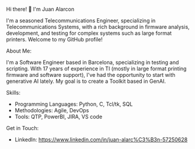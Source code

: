 Hi there! 👋 I'm Juan Alarcon

I'm a seasoned Telecommunications Engineer, specializing in Telecommunications Systems, with a rich background in firmware analysis, development, and testing for complex systems such as large format printers. Welcome to my GitHub profile!


About Me:

I'm a Software Engineer based in Barcelona, specializing in testing and scripting. With 17 years of experience in TI (mostly in large format printing firmware and software support), I've had the opportunity to start with generative AI lately. My goal is to create a Toolkit based in GenAI.


Skills:
- Programming Languages: Python, C, Tcl/tk, SQL
- Methodologies: Agile, DevOps
- Tools: QTP, PowerBI, JIRA, VS code


Get in Touch:
- LinkedIn: https://www.linkedin.com/in/juan-alarc%C3%B3n-57250628

<!---
jualarco/jualarco is a ✨ special ✨ repository because its `README.md` (this file) appears on your GitHub profile.
You can click the Preview link to take a look at your changes.
--->
